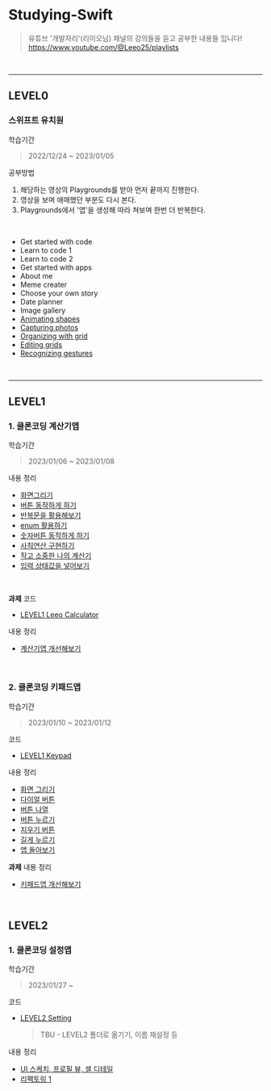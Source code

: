 # Studying-Swift
> 유튜브 '개발자리'(리이오님) 채널의 강의들을 듣고 공부한 내용들 입니다!  
https://www.youtube.com/@Leeo25/playlists  

<br>

*** 
## LEVEL0
### 스위프트 유치원
학습기간
> 2022/12/24 ~ 2023/01/05

공부방법
1. 해당하는 영상의 Playgrounds를 받아 먼저 끝까지 진행한다.
2. 영상을 보며 애매했던 부분도 다시 본다.
3. Playgrounds에서 '앱'을 생성해 따라 쳐보며 한번 더 반복한다.

<br>

- Get started with code
- Learn to code 1
- Learn to code 2
- Get started with apps
- About me 
- Meme creater
- Choose your own story
- Date planner
- Image gallery
- [Animating shapes](https://github.com/mosiccan/studying-swift/blob/main/LEVEL0/animating_shapes/animating_shapes.md)
- [Capturing photos](https://github.com/mosiccan/studying-swift/blob/main/LEVEL0/capturing_photo/capturing_photo.md)
- [Organizing with grid](https://github.com/mosiccan/studying-swift/blob/main/LEVEL0/organizing_with_grid/organizing_with_grid.md)
- [Editing grids](https://github.com/mosiccan/studying-swift/blob/main/LEVEL0/editing_grids/editing_grids.md)
- [Recognizing gestures](https://github.com/mosiccan/studying-swift/blob/main/LEVEL0/recognizing_gestures/recognizing_gestures.md)

<br>

***

## LEVEL1
### 1. 클론코딩 계산기앱
학습기간
> 2023/01/06 ~ 2023/01/08  
  
내용 정리
- [화면그리기](https://github.com/mosiccan/studying-swift/blob/main/LEVEL1/LEVEL1-Leeo-Calculator/level1-leeo-calculator.md#%ED%99%94%EB%A9%B4%EA%B7%B8%EB%A6%AC%EA%B8%B0)
- [버튼 동작하게 하기](https://github.com/mosiccan/studying-swift/blob/main/LEVEL1/LEVEL1-Leeo-Calculator/level1-leeo-calculator.md#%EB%B2%84%ED%8A%BC-%EB%8F%99%EC%9E%91%ED%95%98%EA%B2%8C-%ED%95%98%EA%B8%B0)
- [반복문을 활용해보기](https://github.com/mosiccan/studying-swift/blob/main/LEVEL1/LEVEL1-Leeo-Calculator/level1-leeo-calculator.md#%EB%B0%98%EB%B3%B5%EB%AC%B8%EC%9D%84-%ED%99%9C%EC%9A%A9%ED%95%B4%EB%B3%B4%EA%B8%B0)
- [enum 활용하기](https://github.com/mosiccan/studying-swift/blob/main/LEVEL1/LEVEL1-Leeo-Calculator/level1-leeo-calculator.md#enum-%ED%99%9C%EC%9A%A9%ED%95%98%EA%B8%B0)
- [숫자버튼 동작하게 하기](https://github.com/mosiccan/studying-swift/blob/main/LEVEL1/LEVEL1-Leeo-Calculator/level1-leeo-calculator.md#%EC%88%AB%EC%9E%90%EB%B2%84%ED%8A%BC-%EB%8F%99%EC%9E%91%ED%95%98%EA%B2%8C-%ED%95%98%EA%B8%B0)
- [사칙연산 구현하기](https://github.com/mosiccan/studying-swift/blob/main/LEVEL1/LEVEL1-Leeo-Calculator/level1-leeo-calculator.md#%EC%82%AC%EC%B9%99%EC%97%B0%EC%82%B0-%EA%B5%AC%ED%98%84%ED%95%98%EA%B8%B0)
- [작고 소중한 나의 계산기](https://github.com/mosiccan/studying-swift/blob/main/LEVEL1/LEVEL1-Leeo-Calculator/level1-leeo-calculator.md#%EC%9E%91%EA%B3%A0-%EC%86%8C%EC%A4%91%ED%95%9C-%EB%82%98%EC%9D%98-%EA%B3%84%EC%82%B0%EA%B8%B0)
- [입력 상태값을 넣어보기](https://github.com/mosiccan/studying-swift/blob/main/LEVEL1/LEVEL1-Leeo-Calculator/level1-leeo-calculator.md#%EC%9E%85%EB%A0%A5-%EC%83%81%ED%83%9C%EA%B0%92%EC%9D%84-%EB%84%A3%EC%96%B4%EB%B3%B4%EA%B8%B0)

<br>

**과제**
코드 
- [LEVEL1 Leeo Calculator](https://github.com/mosiccan/studying-swift/tree/main/LEVEL1/LEVEL1-Leeo-Calculator/LEVEL1-LeeoCalculator)  
  
내용 정리
- [계산기앱 개선해보기](https://github.com/mosiccan/studying-swift/blob/main/LEVEL1/LEVEL1-Leeo-Calculator/level1-improve-leeo-calculator.md)  


<br>

### 2. 클론코딩 키패드앱
학습기간
> 2023/01/10 ~ 2023/01/12  

코드  
- [LEVEL1 Keypad](https://github.com/mosiccan/studying-swift/tree/main/LEVEL1/LEVEL1-Keypad/LEVEL1-Keypad)    

내용 정리
- [화면 그리기](https://github.com/mosiccan/studying-swift/blob/main/LEVEL1/LEVEL1-Keypad/level1-keypad.md#%ED%99%94%EB%A9%B4-%EA%B7%B8%EB%A6%AC%EA%B8%B0)
- [다이얼 버튼](https://github.com/mosiccan/studying-swift/blob/main/LEVEL1/LEVEL1-Keypad/level1-keypad.md#%EB%8B%A4%EC%9D%B4%EC%96%BC-%EB%B2%84%ED%8A%BC)
- [버튼 나열](https://github.com/mosiccan/studying-swift/blob/main/LEVEL1/LEVEL1-Keypad/level1-keypad.md#%EB%B2%84%ED%8A%BC-%EB%82%98%EC%97%B4)
- [버튼 누르기](https://github.com/mosiccan/studying-swift/blob/main/LEVEL1/LEVEL1-Keypad/level1-keypad.md#%EB%B2%84%ED%8A%BC-%EB%88%84%EB%A5%B4%EA%B8%B0)
- [지우기 버튼](https://github.com/mosiccan/studying-swift/blob/main/LEVEL1/LEVEL1-Keypad/level1-keypad.md#%EC%A7%80%EC%9A%B0%EA%B8%B0-%EB%B2%84%ED%8A%BC)
- [길게 누르기](https://github.com/mosiccan/studying-swift/blob/main/LEVEL1/LEVEL1-Keypad/level1-keypad.md#%EA%B8%B8%EA%B2%8C-%EB%88%84%EB%A5%B4%EA%B8%B0)
- [앱 돌아보기](https://github.com/mosiccan/studying-swift/blob/main/LEVEL1/LEVEL1-Keypad/level1-keypad.md#%EC%95%B1-%EB%8F%8C%EC%95%84%EB%B3%B4%EA%B8%B0)

**과제**
내용 정리
- [키패드앱 개선해보기](https://github.com/mosiccan/studying-swift/blob/main/LEVEL1/LEVEL1-Keypad/level1-improve-keypad.md)


<br>

## LEVEL2
### 1. 클론코딩 설정앱
학습기간
> 2023/01/27 ~   
  
코드
- [LEVEL2 Setting](https://github.com/mosiccan/studying-swift/tree/main/LEVEL2/LEVEL2-Setting)    
  > TBU - LEVEL2 폴더로 옮기기, 이름 재설정 등       

내용 정리
- [UI 스케치, 프로필 뷰, 셀 디테일](https://github.com/mosiccan/studying-swift/blob/main/LEVEL2/LEVEL2-Setting/level2-setting.md#ui-%EC%8A%A4%EC%BC%80%EC%B9%98-%ED%94%84%EB%A1%9C%ED%95%84-%EB%B7%B0-%EC%85%80-%EB%94%94%ED%85%8C%EC%9D%BC)
- [리팩토링 1](https://github.com/mosiccan/studying-swift/blob/main/LEVEL2/LEVEL2-Setting/level2-setting.md#%EB%A6%AC%ED%8C%A9%ED%86%A0%EB%A7%81-1)
